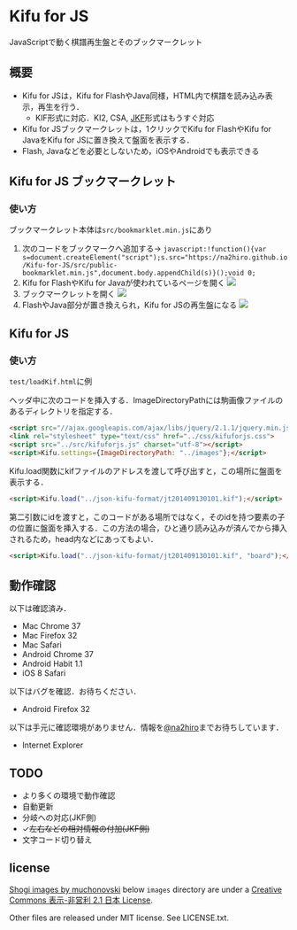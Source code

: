 # Kifu for JS
JavaScriptで動く棋譜再生盤とそのブックマークレット
## 概要
* Kifu for JSは，Kifu for FlashやJava同様，HTML内で棋譜を読み込み表示，再生を行う．
	* KIF形式に対応．KI2, CSA, [JKF](https://github.com/na2hiro/json-kifu-format)形式はもうすぐ対応
* Kifu for JSブックマークレットは，1クリックでKifu for FlashやKifu for JavaをKifu for JSに置き換えて盤面を表示する．	
* Flash, Javaなどを必要としないため，iOSやAndroidでも表示できる

## Kifu for JS ブックマークレット
### 使い方
ブックマークレット本体は`src/bookmarklet.min.js`にあり

1. 次のコードをブックマークへ追加する→
`javascript:!function(){var s=document.createElement("script");s.src="https://na2hiro.github.io/Kifu-for-JS/src/public-bookmarklet.min.js",document.body.appendChild(s)}();void 0;`
2. Kifu for FlashやKifu for Javaが使われているページを開く
![](https://na2hiro.github.io/Kifu-for-JS/readme-ss/1.png)
3. ブックマークレットを開く
![](https://na2hiro.github.io/Kifu-for-JS/readme-ss/2.png)
4. FlashやJava部分が置き換えられ，Kifu for JSの再生盤になる
![](https://na2hiro.github.io/Kifu-for-JS/readme-ss/3.png)

## Kifu for JS
### 使い方
`test/loadKif.html`に例

ヘッダ中に次のコードを挿入する．ImageDirectoryPathには駒画像ファイルのあるディレクトリを指定する．

```html
<script src="//ajax.googleapis.com/ajax/libs/jquery/2.1.1/jquery.min.js"></script>
<link rel="stylesheet" type="text/css" href="../css/kifuforjs.css">
<script src="../src/kifuforjs.js" charset="utf-8"></script>
<script>Kifu.settings={ImageDirectoryPath: "../images"};</script>
```

Kifu.load関数にkifファイルのアドレスを渡して呼び出すと，この場所に盤面を表示する．

```html
<script>Kifu.load("../json-kifu-format/jt201409130101.kif");</script>
```

第二引数にidを渡すと，このコードがある場所ではなく，そのidを持つ要素の子の位置に盤面を挿入する．この方法の場合，ひと通り読み込みが済んでから挿入されるため，head内などにあってもよい．

```html
<script>Kifu.load("../json-kifu-format/jt201409130101.kif", "board");</script>
```

## 動作確認
以下は確認済み．

* Mac Chrome 37
* Mac Firefox 32
* Mac Safari
* Android Chrome 37
* Android Habit 1.1
* iOS 8 Safari

以下はバグを確認．お待ちください．

* Android Firefox 32

以下は手元に確認環境がありません．情報を[@na2hiro](https://twitter.com)までお待ちしています．

* Internet Explorer

## TODO
* より多くの環境で動作確認
* 自動更新
* 分岐への対応(JKF側)
* ✓<s>左右などの相対情報の付加(JKF側)</s>
* 文字コード切り替え

## license
[Shogi images by muchonovski](http://mucho.girly.jp/bona/) below `images` directory are under a [Creative Commons 表示-非営利 2.1 日本 License](http://creativecommons.org/licenses/by-nc/2.1/jp/).

Other files are released under MIT license. See LICENSE.txt.
